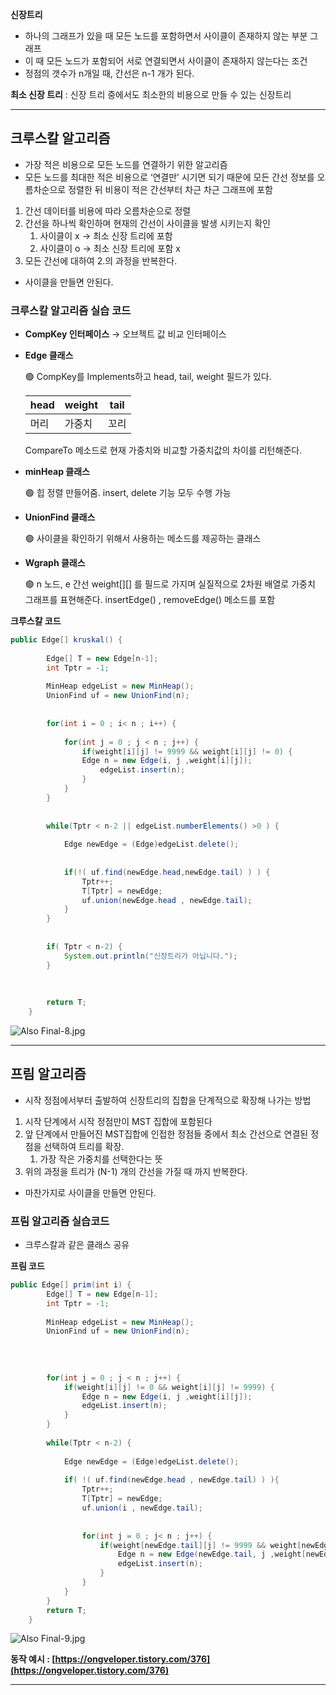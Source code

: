 **신장트리** 

- 하나의 그래프가 있을 때 모든 노드를 포함하면서 사이클이 존재하지 않는 부분 그래프
- 이 때 모든 노드가 포함되어 서로 연결되면서 사이클이 존재하지 않는다는 조건
- 정점의 갯수가 n개일 때, 간선은 n-1 개가 된다.

**********************************최소 신장 트리********************************** : 신장 트리 중에서도 최소한의 비용으로 만들 수 있는 신장트리

---

## 크루스칼 알고리즘

- 가장 적은 비용으로 모든 노드를 연결하기 위한 알고리즘
- 모든 노드를 최대한 적은 비용으로 ‘연결만’ 시기면 되기 때문에 모든 간선 정보를 오름차순으로 정렬한 뒤 비용이 적은 간선부터 차근 차근 그래프에 포함

1. 간선 데이터를 비용에 따라 오름차순으로 정렬
2. 간선을 하나씩 확인하며 현재의 간선이 사이클을 발생 시키는지 확인
    1. 사이클이 x → 최소 신장 트리에 포함
    2. 사이클이 o → 최소 신장 트리에 포함 x
3. 모든 간선에 대하여 2.의 과정을 반복한다.

- 사이클을 만들면 안된다.

### 크루스칼 알고리즘 실습 코드

- **CompKey 인터페이스** → 오브젝트 값 비교 인터페이스
- **Edge 클래스**
    
    <aside>
    🟢 CompKey를 Implements하고 head, tail, weight 필드가 있다.
    
    | head | weight | tail |
    | --- | --- | --- |
    | 머리 | 가중치 | 꼬리 |
    
    CompareTo 메소드로 현재 가중치와 비교할 가중치값의 차이를 리턴해준다.
    
    </aside>
    
- **minHeap 클래스**
    
    <aside>
    🟢 힙 정렬 만들어줌. insert, delete 기능 모두 수행 가능
    
    </aside>
    
- **UnionFind 클래스**
    
    <aside>
    🟢 사이클을 확인하기 위해서 사용하는 메소드를 제공하는 클래스
    
    </aside>
    
- **Wgraph 클래스**
    
    <aside>
    🟢 n 노드, e 간선 weight[][] 를 필드로 가지며 실질적으로 2차원 배열로 가중치 그래프를 표현해준다. insertEdge() , removeEdge() 메소드를 포함
    
    </aside>
    

**크루스칼 코드**

```java
public Edge[] kruskal() {
		
		Edge[] T = new Edge[n-1];
		int Tptr = -1;
		
		MinHeap edgeList = new MinHeap();
		UnionFind uf = new UnionFind(n);
		
		
		for(int i = 0 ; i< n ; i++) {
			
			for(int j = 0 ; j < n ; j++) {
				if(weight[i][j] != 9999 && weight[i][j] != 0) {
				Edge n = new Edge(i, j ,weight[i][j]);
					edgeList.insert(n);
				}
			}
		}
		
		
		while(Tptr < n-2 || edgeList.numberElements() >0 ) {
			
			Edge newEdge = (Edge)edgeList.delete();
			
			
			if(!( uf.find(newEdge.head,newEdge.tail) ) ) {
				Tptr++;
				T[Tptr] = newEdge;
				uf.union(newEdge.head , newEdge.tail);
			}
		}
		
		
		if( Tptr < n-2) {
			System.out.println("신장트리가 아닙니다.");
		}
		
		
		
		return T;
	}
```

![Also Final-8.jpg](https://s3-us-west-2.amazonaws.com/secure.notion-static.com/8603a646-c5c0-4e2c-9946-aeb0c35bc75b/Also_Final-8.jpg)

---

## 프림 알고리즘

- 시작 정점에서부터 출발하여 신장트리의 집합을 단계적으로 확장해 나가는 방법

1. 시작 단계에서 시작 정점만이 MST 집합에 포함된다
2. 앞 단계에서 만들어진 MST집합에 인접한 정점들 중에서 최소 간선으로 연결된 정점을 선택하여 트리를 확장.
    1. 가장 작은 가중치를 선택한다는 뜻
3. 위의 과정을 트리가 (N-1) 개의 간선을 가질 때 까지 반복한다.

- 마찬가지로 사이클을 만들면 안된다.

### 프림 알고리즘 실습코드

- 크루스칼과 같은 클래스 공유

**프림 코드**

```java
public Edge[] prim(int i) {
		Edge[] T = new Edge[n-1];
		int Tptr = -1;
		
		MinHeap edgeList = new MinHeap();
		UnionFind uf = new UnionFind(n);
		
	
		
		
		for(int j = 0 ; j < n ; j++) {
			if(weight[i][j] != 0 && weight[i][j] != 9999) {
				Edge n = new Edge(i, j ,weight[i][j]);
				edgeList.insert(n);
			}
		}
		
		while(Tptr < n-2) {
			
			Edge newEdge = (Edge)edgeList.delete();
			
			if( !( uf.find(newEdge.head , newEdge.tail) ) ){
				Tptr++;
				T[Tptr] = newEdge;
				uf.union(i , newEdge.tail);
				
				
				for(int j = 0 ; j< n ; j++) {
					if(weight[newEdge.tail][j] != 9999 && weight[newEdge.tail][j] != 0 ) {
						Edge n = new Edge(newEdge.tail, j ,weight[newEdge.tail][j]);
						edgeList.insert(n);
					}
				}
			}
		}
		return T;
	}
```

![Also Final-9.jpg](https://s3-us-west-2.amazonaws.com/secure.notion-static.com/7aba97f0-a27e-4c78-92f0-fd8ca0b15698/Also_Final-9.jpg)

**동작 예시 : [https://ongveloper.tistory.com/376](https://ongveloper.tistory.com/376)**

---
